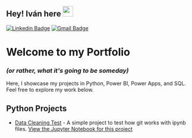 ## Hey! **Iván** here <img src="https://media.giphy.com/media/hvRJCLFzcasrR4ia7z/giphy.gif" width="28px" height="28px">
[![Linkedin Badge](https://img.shields.io/badge/-itravisany-blue?style=flat-square&logo=Linkedin&logoColor=white&link=https://www.linkedin.com/in/itravisany)](https://www.linkedin.com/in/itravisany) [![Gmail Badge](https://img.shields.io/badge/-itravisany@gmail.com-c14438?style=flat-square&logo=Gmail&logoColor=white&link=mailto:itravisany@gmail.com)](mailto:itravisany@gmail.com)

# Welcome to my Portfolio

### *(or rather, what it's going to be someday)*

Here, I showcase my projects in Python, Power BI, Power Apps, and SQL. Feel free to explore my work below.

## Python Projects
- [Data Cleaning Test](Python/Test) - A simple project to test how git works with ipynb files. [View the Jupyter Notebook for this project](Python/Test/first.ipynb)